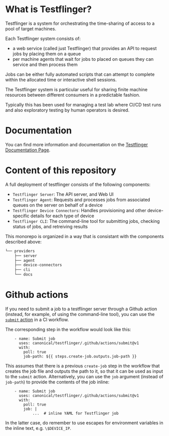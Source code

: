 # What is Testflinger?

Testflinger is a system for orchestrating the time-sharing of access to a pool of target machines.

Each Testflinger system consists of:

- a web service (called just Testflinger) that provides an API to request jobs by placing them on a queue
- per machine agents that wait for jobs to placed on queues they can service and then process them

Jobs can be either fully automated scripts that can attempt to complete within the allocated time or interactive shell sessions.

The Testflinger system is particular useful for sharing finite machine resources between different consumers in a predictable fashion.

Typically this has been used for managing a test lab where CI/CD test runs and also exploratory testing by human operators is desired.

# Documentation

You can find more information and documentation on the [Testflinger Documentation Page](https://testflinger.readthedocs.io/en/latest/).

# Content of this repository

A full deployment of testflinger consists of the following components:

- `Testflinger Server`: The API server, and Web UI
- `Testflinger Agent`: Requests and processes jobs from associated queues on the server on behalf of a device
- `Testflinger Device Connectors`: Handles provisioning and other device-specific details for each type of device
- `Testflinger CLI`: The command-line tool for submitting jobs, checking status of jobs, and retreiving results

This monorepo is organized in a way that is consistant with the components described above:

```bash                                                                   
└── providers
    ├── server
    ├── agent
    ├── device-connectors
    ├── cli
    └── docs
```

# Github actions

If you need to submit a job to a testflinger server through a Github action (instead, for example, of using the command-line tool), you can use the [`submit` action](https://github.com/canonical/testflinger/blob/main/.github/actions/submit/action.yaml) in a CI workflow.

The corresponding step in the workflow would look like this:
```
    - name: Submit job
      uses: canonical/testflinger/.github/actions/submit@v1
      with:
        poll: true
        job-path: ${{ steps.create-job.outputs.job-path }}
```

This assumes that there is a previous `create-job` step in the workflow that creates the job file and outputs the path to it, so that it can be used as input to the `submit` action.
Alternatively, you can use the `job` argument (instead of `job-path`) to provide the contents of the job inline:
```
    - name: Submit job
      uses: canonical/testflinger/.github/actions/submit@v1
      with:
        poll: true
        job: |
            ...  # inline YAML for Testflinger job
```
In the latter case, do remember to use escapes for environment variables in the inline text, e.g. `\$DEVICE_IP`.